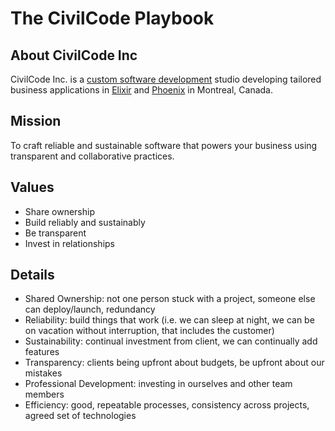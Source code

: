 # The CivilCode Playbook

## About CivilCode Inc

CivilCode Inc. is a [custom software development](https://www.civilcode.io) studio developing tailored business applications in [Elixir](http://elixir-lang.org/) and [Phoenix](http://www.phoenixframework.org/) in Montreal, Canada.

## Mission

To craft reliable and sustainable software that powers your business using transparent and collaborative practices.

## Values

* Share ownership
* Build reliably and sustainably
* Be transparent
* Invest in relationships

## Details

* Shared Ownership: not one person stuck with a project, someone else can deploy/launch, redundancy
* Reliability: build things that work \(i.e. we can sleep at night, we can be on vacation without interruption, that includes the customer\)
* Sustainability: continual investment from client, we can continually add features
* Transparency: clients being upfront about budgets, be upfront about our mistakes
* Professional Development: investing in ourselves and other team members
* Efficiency: good, repeatable processes, consistency across projects, agreed set of technologies

